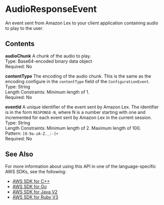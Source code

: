 # AudioResponseEvent<a name="API_runtime_AudioResponseEvent"></a>

An event sent from Amazon Lex to your client application containing audio to play to the user\. 

## Contents<a name="API_runtime_AudioResponseEvent_Contents"></a>

 **audioChunk**   <a name="lexv2-Type-runtime_AudioResponseEvent-audioChunk"></a>
A chunk of the audio to play\.   
Type: Base64\-encoded binary data object  
Required: No

 **contentType**   <a name="lexv2-Type-runtime_AudioResponseEvent-contentType"></a>
The encoding of the audio chunk\. This is the same as the encoding configure in the `contentType` field of the `ConfigurationEvent`\.  
Type: String  
Length Constraints: Minimum length of 1\.  
Required: No

 **eventId**   <a name="lexv2-Type-runtime_AudioResponseEvent-eventId"></a>
A unique identifier of the event sent by Amazon Lex\. The identifier is in the form `RESPONSE-N`, where N is a number starting with one and incremented for each event sent by Amazon Lex in the current session\.  
Type: String  
Length Constraints: Minimum length of 2\. Maximum length of 100\.  
Pattern: `[0-9a-zA-Z._:-]+`   
Required: No

## See Also<a name="API_runtime_AudioResponseEvent_SeeAlso"></a>

For more information about using this API in one of the language\-specific AWS SDKs, see the following:
+  [AWS SDK for C\+\+](https://docs.aws.amazon.com/goto/SdkForCpp/runtime.lex.v2-2020-08-07/AudioResponseEvent) 
+  [AWS SDK for Go](https://docs.aws.amazon.com/goto/SdkForGoV1/runtime.lex.v2-2020-08-07/AudioResponseEvent) 
+  [AWS SDK for Java V2](https://docs.aws.amazon.com/goto/SdkForJavaV2/runtime.lex.v2-2020-08-07/AudioResponseEvent) 
+  [AWS SDK for Ruby V3](https://docs.aws.amazon.com/goto/SdkForRubyV3/runtime.lex.v2-2020-08-07/AudioResponseEvent) 